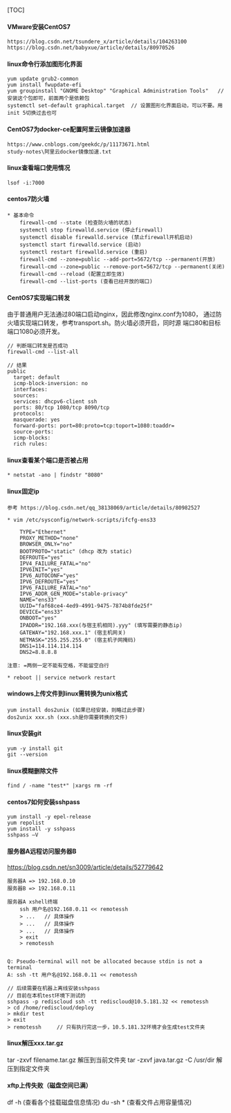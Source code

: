 [TOC]

#### VMware安装CentOS7
```
https://blog.csdn.net/tsundere_x/article/details/104263100
https://blog.csdn.net/babyxue/article/details/80970526
```


#### linux命令行添加图形化界面
```
yum update grub2-common               
yum install fwupdate-efi
yum groupinstall "GNOME Desktop" "Graphical Administration Tools"   // 安装这个包即可，前面两个是依赖包
systemctl set-default graphical.target  // 设置图形化界面启动，可以不要。用init 5切换过去也可
```


#### CentOS7为docker-ce配置阿里云镜像加速器
```
https://www.cnblogs.com/geekdc/p/11173671.html
study-notes\阿里云docker镜像加速.txt
```

#### linux查看端口使用情况
```
lsof -i:7000
```

#### centos7防火墙
```
* 基本命令
	firewall-cmd --state (检查防火墙的状态)
	systemctl stop firewalld.service (停止firewall)
	systemctl disable firewalld.service (禁止firewall开机启动)
	systemctl start firewalld.service (启动)
	systemctl restart firewalld.service (重启)
	firewall-cmd --zone=public --add-port=5672/tcp --permanent(开放)
	firewall-cmd --zone=public --remove-port=5672/tcp --permanent(关闭)
	firewall-cmd --reload (配置立即生效)
    firewall-cmd --list-ports (查看已经开放的端口)
```

#### CentOS7实现端口转发
由于普通用户无法通过80端口启动nginx，因此修改nginx.conf为1080，
通过防火墙实现端口转发，参考transport.sh。防火墙必须开启，同时源
端口80和目标端口1080必须开发。

```
// 判断端口转发是否成功
firewall-cmd --list-all

// 结果
public
  target: default
  icmp-block-inversion: no
  interfaces: 
  sources: 
  services: dhcpv6-client ssh
  ports: 80/tcp 1080/tcp 8090/tcp
  protocols: 
  masquerade: yes
  forward-ports: port=80:proto=tcp:toport=1080:toaddr=
  source-ports: 
  icmp-blocks: 
  rich rules: 
```


#### linux查看某个端口是否被占用
```
* netstat -ano | findstr "8080"
```


#### linux固定ip
```
参考 https://blog.csdn.net/qq_38138069/article/details/80982527

* vim /etc/sysconfig/network-scripts/ifcfg-ens33

    TYPE="Ethernet"
    PROXY_METHOD="none"
    BROWSER_ONLY="no"
    BOOTPROTO="static" (dhcp 改为 static)
    DEFROUTE="yes"
    IPV4_FAILURE_FATAL="no"
    IPV6INIT="yes"
    IPV6_AUTOCONF="yes"
    IPV6_DEFROUTE="yes"
    IPV6_FAILURE_FATAL="no"
    IPV6_ADDR_GEN_MODE="stable-privacy"
    NAME="ens33"
    UUID="faf68ce4-4ed9-4991-9475-7874b8fde25f"
    DEVICE="ens33"
    ONBOOT="yes"
    IPADDR="192.168.xxx(与宿主机相同).yyy" (填写需要的静态ip)
    GATEWAY="192.168.xxx.1" (宿主机网关)
    NETMASK="255.255.255.0" (宿主机子网掩码)
    DNS1=114.114.114.114
    DNS2=8.8.8.8

注意: =两侧一定不能有空格，不能留空白行

* reboot || service network restart
```

#### windows上传文件到linux需转换为unix格式
```
yum install dos2unix (如果已经安装，则略过此步骤)
dos2unix xxx.sh (xxx.sh是你需要转换的文件)
```

#### linux安装git
```
yum -y install git
git --version
```

#### linux模糊删除文件
```
find / -name "test*" |xargs rm -rf 
```


#### centos7如何安装sshpass
```
yum install -y epel-release
yum repolist
yum install -y sshpass
sshpass –V
```


#### 服务器A远程访问服务器B
<https://blog.csdn.net/sn3009/article/details/52779642>

```
服务器A => 192.168.0.10
服务器B => 192.168.0.11

服务器A xshell终端
    ssh 用户名@192.168.0.11 << remotessh
    > ...   // 具体操作
    > ...   // 具体操作
    > ...   // 具体操作
    > exit
    > remotessh


Q: Pseudo-terminal will not be allocated because stdin is not a terminal
A: ssh -tt 用户名@192.168.0.11 << remotessh
```

```
// 后续需要在机器上离线安装sshpass
// 目前在本机test环境下测试的
sshpass -p rediscloud ssh -tt rediscloud@10.5.181.32 << remotessh
> cd /home/rediscloud/deploy
> mkdir test
> exit
> remotessh     // 只有执行完这一步，10.5.181.32环境才会生成test文件夹
```

#### linux解压xxx.tar.gz
tar -zxvf filename.tar.gz 解压到当前文件夹 
tar -zxvf java.tar.gz  -C /usr/dir 解压到指定文件夹

#### xftp上传失败（磁盘空间已满）
df -h (查看各个挂载磁盘信息情况)
du -sh * (查看文件占用容量情况)
